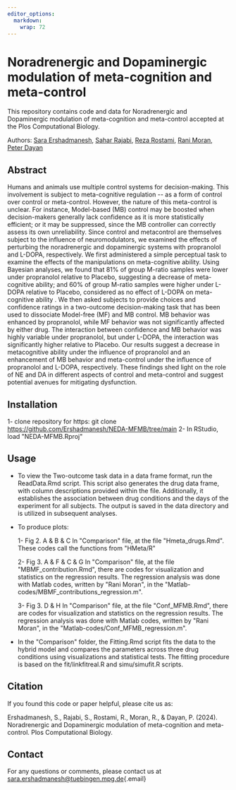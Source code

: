 ```yaml
---
editor_options: 
  markdown: 
    wrap: 72
---
```


# Noradrenergic and Dopaminergic modulation of meta-cognition and meta-control

This repository contains code and data for Noradrenergic and
Dopaminergic modulation of meta-cognition and meta-control accepted at
the Plos Computational Biology.

Authors: [Sara
Ershadmanesh](https://www.kyb.tuebingen.mpg.de/person/106573/271124),
[Sahar Rajabi](https://www.linkedin.com/in/sahar-rajabi/), [Reza
Rostami](https://profile.ut.ac.ir/en/~rrostami/grants), [Rani
Moran](https://www.qmul.ac.uk/sbbs/staff/rani-moran.html), [Peter
Dayan](https://www.mpg.de/12309370/biological-cybernetics-dayan)

## Abstract

Humans and animals use multiple control systems for decision-making.
This involvement is subject to meta-cognitive regulation -- as a form of
control over control or meta-control. However, the nature of this
meta-control is unclear. For instance, Model-based (MB) control may be
boosted when decision-makers generally lack confidence as it is more
statistically efficient; or it may be suppressed, since the MB
controller can correctly assess its own unreliability. Since control and
metacontrol are themselves subject to the influence of neuromodulators,
we examined the effects of perturbing the noradrenergic and dopaminergic
systems with propranolol and L-DOPA, respectively. We first administered
a simple perceptual task to examine the effects of the manipulations on
meta-cognitive ability. Using Bayesian analyses, we found that $81\%$ of
group M-ratio samples were lower under propranolol relative to Placebo,
suggesting a decrease of meta-cognitive ability; and $60\%$ of group
M-ratio samples were higher under L-DOPA relative to Placebo, considered
as no effect of L-DOPA on meta-cognitive ability . We then asked
subjects to provide choices and confidence ratings in a two-outcome
decision-making task that has been used to dissociate Model-free (MF)
and MB control. MB behavior was enhanced by propranolol, while MF
behavior was not significantly affected by either drug. The interaction
between confidence and MB behavior was highly variable under
propranolol, but under L-DOPA, the interaction was significantly higher
relative to Placebo. Our results suggest a decrease in metacognitive
ability under the influence of propranolol and an enhancement of MB
behavior and meta-control under the influence of propranolol and L-DOPA,
respectively. These findings shed light on the role of NE and DA in
different aspects of control and meta-control and suggest potential
avenues for mitigating dysfunction.

## Installation

1- clone repository for https: git clone
<https://github.com/Ershadmanesh/NEDA-MFMB/tree/main> 2- In RStudio,
load "NEDA-MFMB.Rproj"

## Usage

-   To view the Two-outcome task data in a data frame format, run the ReadData.Rmd script. This script also generates the drug data frame, with column descriptions provided within the file. Additionally, it establishes the association between drug conditions and the days of the experiment for all subjects. The output is saved in the data directory and is utilized in subsequent analyses.

-   To produce plots:

    1- Fig 2. A & B & C In "Comparison" file, at the file
    "Hmeta_drugs.Rmd". These codes call the functions from "HMeta/R"

    2- Fig 3. A & F & C & G In "Comparison" file, at the file
    "MBMF_contribution.Rmd", there are codes for visualization and
    statistics on the regression results. The regression analysis was
    done with Matlab codes, written by "Rani Moran", in the
    "Matlab-codes/MBMF_contributions_regression.m".

    3- Fig 3. D & H In "Comparison" file, at the file "Conf_MFMB.Rmd",
    there are codes for visualization and statistics on the regression
    results. The regression analysis was done with Matlab codes, written
    by "Rani Moran", in the "Matlab-codes/Conf_MFMB_regression.m".


- In the "Comparison" folder, the Fitting.Rmd script fits the data to the hybrid model and compares the parameters across three drug conditions using visualizations and statistical tests. The fitting procedure is based on the fit/linkfitreal.R and simu/simufit.R scripts.

## Citation

If you found this code or paper helpful, please cite us as:

Ershadmanesh, S., Rajabi, S., Rostami, R., Moran, R., & Dayan, P.
(2024). Noradrenergic and Dopaminergic modulation of meta-cognition and
meta-control. Plos Computational Biology.

## Contact

For any questions or comments, please contact us at
[sara.ershadmanesh\@tuebingen.mpg.de](mailto:sara.ershadmanesh@tuebingen.mpg.de){.email}
